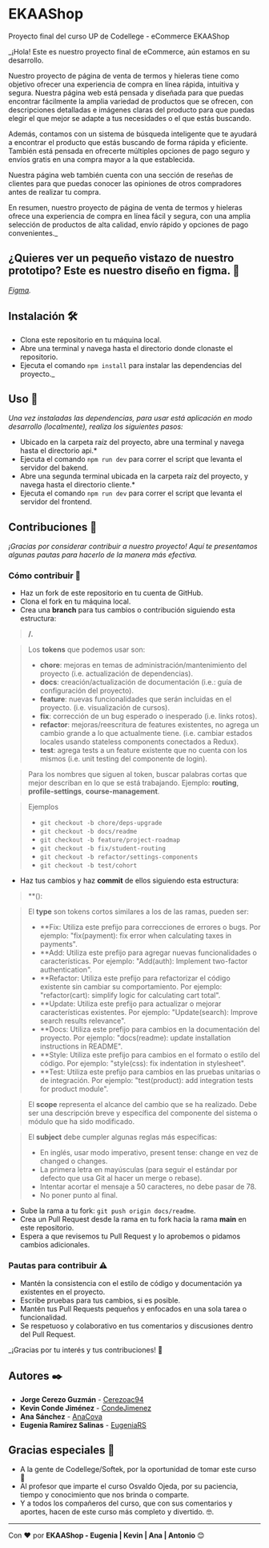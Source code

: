 # EKAAShop
Proyecto final del curso UP de Codellege - eCommerce EKAAShop

_¡Hola! Este es nuestro proyecto final de eCommerce, aún estamos en su desarrollo.

Nuestro proyecto de página de venta de termos y hieleras tiene como objetivo ofrecer una experiencia de compra en línea rápida, intuitiva y segura. Nuestra página web está pensada y diseñada para que puedas encontrar fácilmente la amplia variedad de productos que se ofrecen, con descripciones detalladas e imágenes claras del producto para que puedas elegir el que mejor se adapte a tus necesidades o el que estás buscando.

Además, contamos con un sistema de búsqueda inteligente que te ayudará a encontrar el producto que estás buscando de forma rápida y eficiente. También está pensada en ofrecerte múltiples opciones de pago seguro y envíos gratis en una compra mayor a la que establecida.

Nuestra página web también cuenta con una sección de reseñas de clientes para que puedas conocer las opiniones de otros compradores antes de realizar tu compra.

En resumen, nuestro proyecto de página de venta de termos y hieleras ofrece una experiencia de compra en línea fácil y segura, con una amplia selección de productos de alta calidad, envío rápido y opciones de pago convenientes._


## ¿Quieres ver un pequeño vistazo de nuestro prototipo? Este es nuestro diseño en figma. 💅

_[Figma](https://www.figma.com/file/4sW45WZvAFAxyRAEuzMOd0/Proyecto-eccomerce?node-id=0%3A1&t=SWh4wS4VE1ig7v8V-0)._


## Instalación 🛠

* Clona este repositorio en tu máquina local.
* Abre una terminal y navega hasta el directorio donde clonaste el repositorio.
* Ejecuta el comando `npm install` para instalar las dependencias del proyecto._


## Uso 📲

_Una vez instaladas las dependencias, para usar está aplicación en modo desarrollo (localmente), realiza los siguientes pasos:_
* Ubicado en la carpeta raíz del proyecto, abre una terminal y navega hasta el directorio api.*
* Ejecuta el comando `npm run dev` para correr el script que levanta el servidor del bakend.
* Abre una segunda terminal ubicada en la carpeta raíz del proyecto, y navega hasta el directorio cliente.*
* Ejecuta el comando `npm run dev` para correr el script que levanta el servidor del frontend.


## Contribuciones 🧬

_¡Gracias por considerar contribuir a nuestro proyecto! Aquí te presentamos algunas pautas para hacerlo de la manera más efectiva._

### Cómo contribuir 🤔

* Haz un fork de este repositorio en tu cuenta de GitHub.
* Clona el fork en tu máquina local.
* Crea una **branch** para tus cambios o contribución siguiendo esta estructura:
> **<token>/<short-descriptive-name>.**

> Los **tokens** que podemos usar son:
> * **chore**: mejoras en temas de administración/mantenimiento del proyecto (i.e. actualización de dependencias).
> * **docs**: creación/actualización de documentación (i.e.: guía de configuración del proyecto).
> * **feature**: nuevas funcionalidades que serán incluidas en el proyecto. (i.e. visualización de cursos).
> * **fix**: corrección de un bug esperado o inesperado (i.e. links rotos).
> * **refactor**: mejoras/reescritura de features existentes, no agrega un cambio grande a lo que actualmente tiene. (i.e. cambiar estados locales usando stateless components conectados a Redux).
> * **test**: agrega tests a un feature existente que no cuenta con los mismos (i.e. unit testing del componente de login).

> Para los nombres que siguen al token, buscar palabras cortas que mejor describan en lo que se está trabajando. Ejemplo: **routing**, **profile-settings**, **course-management**.

> Ejemplos
> * `git checkout -b chore/deps-upgrade`
> * `git checkout -b docs/readme`
> * `git checkout -b feature/project-roadmap`
> * `git checkout -b fix/student-routing`
> * `git checkout -b refactor/settings-components`
> * `git checkout -b test/cohort`
* Haz tus cambios y haz **commit** de ellos siguiendo esta estructura: 
> **<type>(<scope>): <subject>

> El **type** son tokens cortos similares a los de las ramas, pueden ser:
> * **Fix: Utiliza este prefijo para correcciones de errores o bugs. Por ejemplo: "fix(payment): fix error when calculating taxes in payments".
> * **Add: Utiliza este prefijo para agregar nuevas funcionalidades o características. Por ejemplo: "Add(auth): Implement two-factor authentication".
> * **Refactor: Utiliza este prefijo para refactorizar el código existente sin cambiar su comportamiento. Por ejemplo: "refactor(cart): simplify logic for calculating cart total".
> * **Update: Utiliza este prefijo para actualizar o mejorar características existentes. Por ejemplo: "Update(search): Improve search results relevance".
> * **Docs: Utiliza este prefijo para cambios en la documentación del proyecto. Por ejemplo: "docs(readme): update installation instructions in README".
> * **Style: Utiliza este prefijo para cambios en el formato o estilo del código. Por ejemplo: "style(css): fix indentation in stylesheet".
> * **Test: Utiliza este prefijo para cambios en las pruebas unitarias o de integración. Por ejemplo: "test(product): add integration tests for product module".

> El **scope** representa el alcance del cambio que se ha realizado. Debe ser una descripción breve y específica del componente del sistema o módulo que ha sido modificado.

> El **subject** debe cumpler algunas reglas más específicas:
> * En inglés, usar modo imperativo, present tense: change en vez de changed o changes.
> * La primera letra en mayúsculas (para seguir el estándar por defecto que usa Git al hacer un merge o rebase).
> * Intentar acortar el mensaje a 50 caracteres, no debe pasar de 78.
> * No poner punto al final.
* Sube la rama a tu fork: `git push origin docs/readme`.
* Crea un Pull Request desde la rama en tu fork hacia la rama **main** en este repositorio.
* Espera a que revisemos tu Pull Request y lo aprobemos o pidamos cambios adicionales.


### Pautas para contribuir ⚠

* Mantén la consistencia con el estilo de código y documentación ya existentes en el proyecto.
* Escribe pruebas para tus cambios, si es posible.
* Mantén tus Pull Requests pequeños y enfocados en una sola tarea o funcionalidad.
* Se respetuoso y colaborativo en tus comentarios y discusiones dentro del Pull Request.

_¡Gracias por tu interés y tus contribuciones! 🤝


## Autores ✒️

* **Jorge Cerezo Guzmán** - [Cerezoac94](https://github.com/Cerezoac94)
* **Kevin Conde Jiménez** - [CondeJimenez](https://github.com/CondeJimenez)
* **Ana Sánchez** - [AnaCova](https://github.com/AnaCova)
* **Eugenia Ramírez Salinas** - [EugeniaRS](https://github.com/EugeniaRS)


## Gracias especiales 🎁

* A la gente de Codellege/Softek, por la oportunidad de tomar este curso 📢
* Al profesor que imparte el curso Osvaldo Ojeda, por su paciencia, tiempo y conocimiento que nos brinda o comparte. 
* Y a todos los compañeros del curso, que con sus comentarios y aportes, hacen de este curso más completo y divertido. 🤓.


---
 Con ❤️ por **EKAAShop - Eugenia | Kevin | Ana | Antonio** 😊
